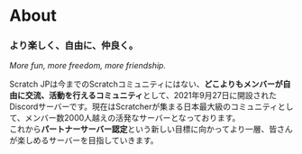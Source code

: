 # About
### より楽しく、自由に、仲良く。
_More fun, more freedom, more friendship._

Scratch JPは今までのScratchコミュニティにはない、**どこよりもメンバーが自由に交流、活動を行えるコミュニティ**として、2021年9月27日に開設されたDiscordサーバーです。現在はScratcherが集まる日本最大級のコミュニティとして、メンバー数2000人越えの活発なサーバーとなっております。\
これから**パートナーサーバー認定**という新しい目標に向かってより一層、皆さんが楽しめるサーバーを目指していきます。
